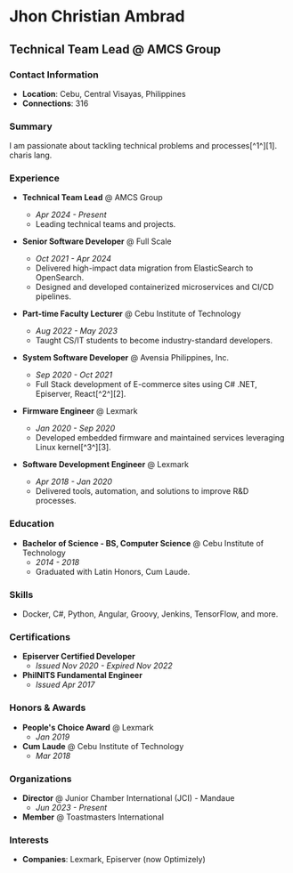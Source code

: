 # Jhon Christian Ambrad

## Technical Team Lead @ AMCS Group

### Contact Information
- **Location**: Cebu, Central Visayas, Philippines
- **Connections**: 316

### Summary
I am passionate about tackling technical problems and processes[^1^][1]. charis lang.

### Experience
- **Technical Team Lead** @ AMCS Group
  - *Apr 2024 - Present*
  - Leading technical teams and projects.

- **Senior Software Developer** @ Full Scale
  - *Oct 2021 - Apr 2024*
  - Delivered high-impact data migration from ElasticSearch to OpenSearch.
  - Designed and developed containerized microservices and CI/CD pipelines.

- **Part-time Faculty Lecturer** @ Cebu Institute of Technology
  - *Aug 2022 - May 2023*
  - Taught CS/IT students to become industry-standard developers.

- **System Software Developer** @ Avensia Philippines, Inc.
  - *Sep 2020 - Oct 2021*
  - Full Stack development of E-commerce sites using C# .NET, Episerver, React[^2^][2].

- **Firmware Engineer** @ Lexmark
  - *Jan 2020 - Sep 2020*
  - Developed embedded firmware and maintained services leveraging Linux kernel[^3^][3].

- **Software Development Engineer** @ Lexmark
  - *Apr 2018 - Jan 2020*
  - Delivered tools, automation, and solutions to improve R&D processes.

### Education
- **Bachelor of Science - BS, Computer Science** @ Cebu Institute of Technology
  - *2014 - 2018*
  - Graduated with Latin Honors, Cum Laude.

### Skills
- Docker, C#, Python, Angular, Groovy, Jenkins, TensorFlow, and more.

### Certifications
- **Episerver Certified Developer**
  - *Issued Nov 2020 - Expired Nov 2022*
- **PhilNITS Fundamental Engineer**
  - *Issued Apr 2017*

### Honors & Awards
- **People's Choice Award** @ Lexmark
  - *Jan 2019*
- **Cum Laude** @ Cebu Institute of Technology
  - *Mar 2018*

### Organizations
- **Director** @ Junior Chamber International (JCI) - Mandaue
  - *Jun 2023 - Present*
- **Member** @ Toastmasters International

### Interests
- **Companies**: Lexmark, Episerver (now Optimizely)
